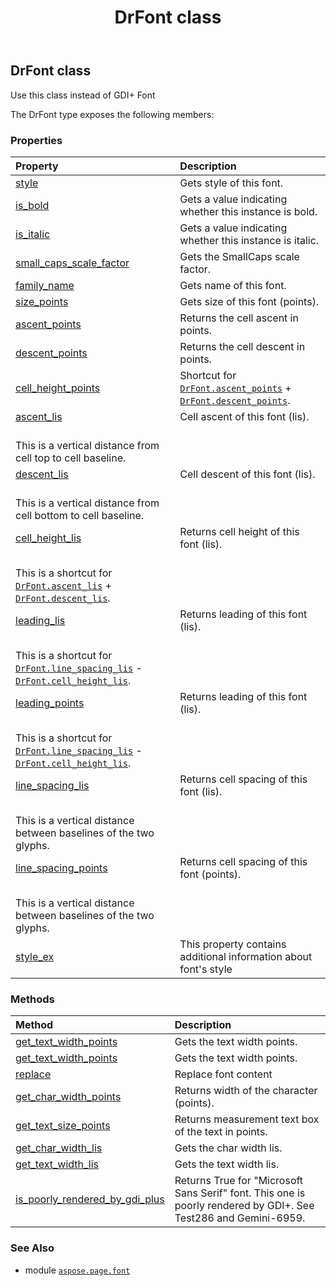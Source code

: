 ﻿---
title: DrFont class
second_title: Aspose.Page for Python via .NET API References
description: 
type: docs
weight: 10
url: /python-net/aspose.page.font/drfont/
is_root: false
---

## DrFont class

Use this class instead of GDI+ Font



The DrFont type exposes the following members:

### Properties
| Property | Description |
| :- | :- |
| [style](/page/python-net/aspose.page.font/drfont/style) | Gets style of this font. |
| [is_bold](/page/python-net/aspose.page.font/drfont/is_bold) | Gets a value indicating whether this instance is bold. |
| [is_italic](/page/python-net/aspose.page.font/drfont/is_italic) | Gets a value indicating whether this instance is italic. |
| [small_caps_scale_factor](/page/python-net/aspose.page.font/drfont/small_caps_scale_factor) | Gets the SmallCaps scale factor. |
| [family_name](/page/python-net/aspose.page.font/drfont/family_name) | Gets name of this font. |
| [size_points](/page/python-net/aspose.page.font/drfont/size_points) | Gets size of this font (points). |
| [ascent_points](/page/python-net/aspose.page.font/drfont/ascent_points) | Returns the cell ascent in points. |
| [descent_points](/page/python-net/aspose.page.font/drfont/descent_points) | Returns the cell descent in points. |
| [cell_height_points](/page/python-net/aspose.page.font/drfont/cell_height_points) | Shortcut for [`DrFont.ascent_points`](/page/python-net/aspose.page.font/drfont#ascent_points) + [`DrFont.descent_points`](/page/python-net/aspose.page.font/drfont#descent_points). |
| [ascent_lis](/page/python-net/aspose.page.font/drfont/ascent_lis) | Cell ascent of this font (lis).<br/>This is a vertical distance from cell top to cell baseline. |
| [descent_lis](/page/python-net/aspose.page.font/drfont/descent_lis) | Cell descent of this font (lis).<br/>This is a vertical distance from cell bottom to cell baseline. |
| [cell_height_lis](/page/python-net/aspose.page.font/drfont/cell_height_lis) | Returns cell height of this font (lis).<br/>This is a shortcut for [`DrFont.ascent_lis`](/page/python-net/aspose.page.font/drfont#ascent_lis) + [`DrFont.descent_lis`](/page/python-net/aspose.page.font/drfont#descent_lis). |
| [leading_lis](/page/python-net/aspose.page.font/drfont/leading_lis) | Returns leading of this font (lis).<br/>This is a shortcut for [`DrFont.line_spacing_lis`](/page/python-net/aspose.page.font/drfont#line_spacing_lis) - [`DrFont.cell_height_lis`](/page/python-net/aspose.page.font/drfont#cell_height_lis). |
| [leading_points](/page/python-net/aspose.page.font/drfont/leading_points) | Returns leading of this font (lis).<br/>This is a shortcut for [`DrFont.line_spacing_lis`](/page/python-net/aspose.page.font/drfont#line_spacing_lis) - [`DrFont.cell_height_lis`](/page/python-net/aspose.page.font/drfont#cell_height_lis). |
| [line_spacing_lis](/page/python-net/aspose.page.font/drfont/line_spacing_lis) | Returns cell spacing of this font (lis).<br/>This is a vertical distance between baselines of the two glyphs. |
| [line_spacing_points](/page/python-net/aspose.page.font/drfont/line_spacing_points) | Returns cell spacing of this font (points).<br/>This is a vertical distance between baselines of the two glyphs. |
| [style_ex](/page/python-net/aspose.page.font/drfont/style_ex) | This property contains additional information about font's style |


### Methods
| Method | Description |
| :- | :- |
| [get_text_width_points](/page/python-net/aspose.page.font/drfont/get_text_width_points/#str) | Gets the text width points. |
| [get_text_width_points](/page/python-net/aspose.page.font/drfont/get_text_width_points/#str-int-int) | Gets the text width points. |
| [replace](/page/python-net/aspose.page.font/drfont/replace/#aspose.page.font.DrFont) | Replace font content |
| [get_char_width_points](/page/python-net/aspose.page.font/drfont/get_char_width_points/#char) | Returns width of the character (points). |
| [get_text_size_points](/page/python-net/aspose.page.font/drfont/get_text_size_points/#str) | Returns measurement text box of the text in points. |
| [get_char_width_lis](/page/python-net/aspose.page.font/drfont/get_char_width_lis/#char) | Gets the char width lis. |
| [get_text_width_lis](/page/python-net/aspose.page.font/drfont/get_text_width_lis/#str) | Gets the text width lis. |
| [is_poorly_rendered_by_gdi_plus](/page/python-net/aspose.page.font/drfont/is_poorly_rendered_by_gdi_plus/#str) | Returns True for "Microsoft Sans Serif" font. This one is poorly rendered by GDI+. See Test286 and Gemini-6959. |



### See Also
* module [`aspose.page.font`](..)
